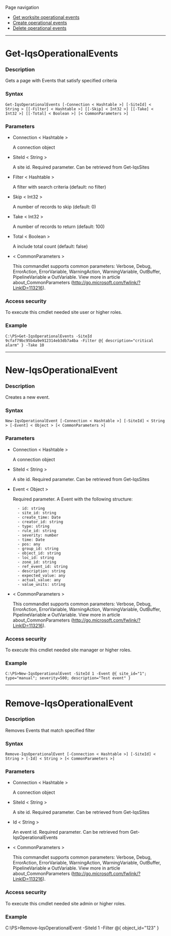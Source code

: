 Page navigation

* [Get worksite operational events](#OperationalEvents)
* [Create operational events](#new-OperationalEvent)
* [Delete operational events](#delete-OperationalEvents)

---

# <a name="OperationalEvents">Get-IqsOperationalEvents</a>
   
### Description

Gets a page with Events that satisfy specified criteria
    
### Syntax

    Get-IqsOperationalEvents [-Connection < Hashtable >] [-SiteId] < String > [[-Filter] < Hashtable >] [[-Skip] < Int32 >] [[-Take] < Int32 >] [[-Total] < Boolean >] [< CommonParameters >]
    
### Parameters

- Connection < Hashtable >

	A connection object
        
- SiteId < String >

    A site id. Required parameter. Can be retrieved from Get-IqsSites
        
- Filter < Hashtable >

    A filter with search criteria (default: no filter)
        
- Skip < Int32 >

    A number of records to skip (default: 0)
        
- Take < Int32 >

    A number of records to return (default: 100)
        
- Total < Boolean >

    A include total count (default: false)
        
- < CommonParameters >

    This commandlet supports common parameters: Verbose, Debug,
    ErrorAction, ErrorVariable, WarningAction, WarningVariable,
    OutBuffer, PipelineVariable и OutVariable. View more in article 
    about_CommonParameters (http://go.microsoft.com/fwlink/?LinkID=113216). 
    
### Access security 

To execute this cmdlet needed site user or higher roles.

### Example
    
    C:\PS>Get-IqsOperationalEvents -SiteId 9cfaf79bc95b4a9e912314eb3db7a4ba -Filter @{ description="critical alarm" } -Take 10

---

# <a name="new-OperationalEvent">New-IqsOperationalEvent</a>

### Description

Creates a new event.
    
### Syntax

    New-IqsOperationalEvent [-Connection < Hashtable >] [-SiteId] < String > [-Event] < Object > [< CommonParameters >]
    
### Parameters

- Connection < Hashtable >

	A connection object
        
- SiteId < String >

    A site id. Required parameter. Can be retrieved from Get-IqsSites
        
- Event < Object >

    Required parameter. A Event with the following structure:
    
        - id: string
        - site_id: string
        - create_time: Date
        - creator_id: string
        - type: string
        - rule_id: string
        - severity: number
        - time: Date
        - pos: any
        - group_id: string
        - object_id: string
        - loc_id: string
        - zone_id: string
        - ref_event_id: string
        - description: string
        - expected_value: any
        - actual_value: any
        - value_units: string

- < CommonParameters >

    This commandlet supports common parameters: Verbose, Debug,
    ErrorAction, ErrorVariable, WarningAction, WarningVariable,
    OutBuffer, PipelineVariable и OutVariable. View more in article 
    about_CommonParameters (http://go.microsoft.com/fwlink/?LinkID=113216). 
    
### Access security 

To execute this cmdlet needed site manager or higher roles.

### Example
    
    C:\PS>New-IqsOperationalEvent -SiteId 1 -Event @{ site_id="1"; type="manual"; severity=500; description="Test event" }

---

# <a name="delete-OperationalEvent">Remove-IqsOperationalEvent</a>
    
### Description

Removes Events that match specified filter
    
### Syntax

    Remove-IqsOperationalEvent [-Connection < Hashtable >] [-SiteId] < String > [-Id] < String > [< CommonParameters >]
    
### Parameters

- Connection < Hashtable >

	A connection object
        
- SiteId < String >

    A site id. Required parameter. Can be retrieved from Get-IqsSites
        
- Id < String >

    An event id. Required parameter. Can be retrieved from Get-IqsOperationalEvents

- < CommonParameters >

    This commandlet supports common parameters: Verbose, Debug,
    ErrorAction, ErrorVariable, WarningAction, WarningVariable,
    OutBuffer, PipelineVariable и OutVariable. View more in article 
    about_CommonParameters (http://go.microsoft.com/fwlink/?LinkID=113216). 
    
### Access security 

To execute this cmdlet needed site admin or higher roles.

### Example
    
   C:\PS>Remove-IqsOperationalEvent -SiteId 1 -Filter @{ object_id="123" }